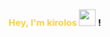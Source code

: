 ###  <strong style='color:#F5D244;'> Hey, I'm kirolos </strong> <img src="https://media.giphy.com/media/hvRJCLFzcasrR4ia7z/giphy.gif" width="30px"> !

 
